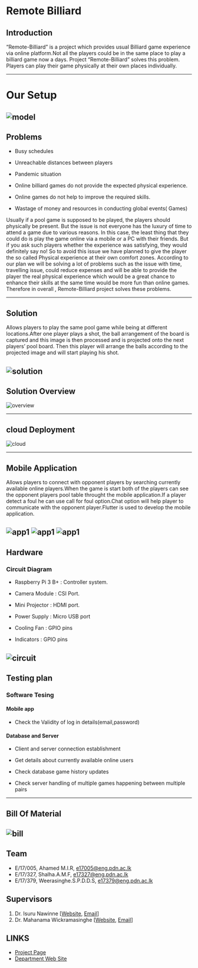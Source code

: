 <!-- ---
layout: home
permalink: index.html

# Please update this with your repository name and project title
repository-name: eYY-3yp-project-template
title: Project Template
--- -->

[comment]: # "This is the standard layout for the project, but you can clean this and use your own template"

# Remote Billiard
## Introduction

“Remote-Billiard” is a project which provides usual Billiard game experience via online platform.Not all the players could be in the same place to play a billiard game now a days. Project “Remote-Billiard” solves this problem. Players can play their game physically at their own places individually.

---
# Our Setup

![model](docs/images/POOL.13.jpg)
---

## Problems

- Busy schedules

- Unreachable distances between players

- Pandemic situation

- Online billiard games do not provide the expected physical experience.

- Online games do not help to improve the required skills.

- Wastage of money and resources in conducting global events( Games)


Usually if a pool game is supposed to be played, the players should physically be present. But the issue is not everyone has the luxury of time to attend a game due to various reasons. In this case, the least thing that they could do is play the game online via a mobile or a PC with their friends. But if you ask such players whether the experience was satisfying, they would definitely say no! So to avoid this issue we have planned to give the player the so called Physical experience at their own comfort zones. According to our plan we will be solving a lot of problems such as the issue with time, travelling issue, could reduce expenses and will be able to provide the player the real physical experience which would be a great chance to enhance their skills at the same time would be more fun than online games. Therefore in overall , Remote-Billiard project solves these problems.

---
## Solution 
Allows players to play the same pool game while being at different locations.After one player plays a shot, the ball arrangement of the board is captured and this image is then processed and is projected onto the next players’ pool board. Then this player will arrange the balls according to the projected image and will start playing his shot.

![solution](docs/images/solution.png)
---

## Solution Overview 

![overview](docs/assets/images/solov.png)

---
## cloud Deployment

![cloud](docs/assets/images/solov.png)

---
## Mobile Application 
Allows players to connect with opponent players by searching currently available online players.When the game is start both of the players can see the opponent players pool table throught the mobile application.If a player detect a foul he can use call for foul option.Chat option will help player to communicate with the opponent player.Flutter is used to develop the mobile application.

![app1](docs/assets/images/testings/mobileapp1.png)
![app1](docs/assets/images/ui2.png)
![app1](docs/assets/images/ux3.png)
---
## Hardware
### Circuit Diagram

- Raspberry Pi 3 B+ : Controller system.

- Camera Module : CSI Port.

- Mini Projector : HDMI port.

- Power Supply : Micro USB port


- Cooling Fan : GPIO pins

- Indicators : GPIO pins


![circuit](docs/assets/images/CIRCUIT.png)
---
## Testing plan
### Software Tesing
#### Mobile app

- Check the Validity of log in details(email,password)

#### Database and Server

- Client and server connection establishment

- Get details about currently available online users

- Check database game history updates

- Check server handling of multiple games happening between multiple pairs

---
## Bill Of Material

![bill](docs/assets/images/bill/Bill-2.png)
---

## Team
-  E/17/005, Ahamed M.I.R, [e17005@eng.pdn.ac.lk](e17005@eng.pdn.ac.lk)
-  E/17/327, Shalha.A.M.F, [e17327@eng.pdn.ac.lk](e17327@eng.pdn.ac.lk)
-  E/17/379, Weerasinghe.S.P.D.D.S, [e17379@eng.pdn.ac.lk](e17379@eng.pdn.ac.lk)

## Supervisors
1. Dr. Isuru Nawinne [[Website](http://www.ce.pdn.ac.lk/academic-staff/isuru-nawinne/), [Email](mailto:isurun@eng.pdn.ac.lk)]
2. Dr. Mahanama Wickramasinghe [[Website](http://www.ce.pdn.ac.lk/2021/05/02/dr-mahanama-wickramasinghe/), [Email](mailto:mahanamaw@eng.pdn.ac.lk)]


## LINKS
- [Project Page](https://cepdnaclk.github.io/e17-3yp-remote-billiard/)
- [Department Web Site](http://www.ce.pdn.ac.lk/)
